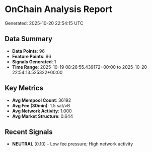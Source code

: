 # OnChain Analysis Report
Generated: 2025-10-20 22:54:15 UTC

## Data Summary
- **Data Points**: 96
- **Feature Points**: 96
- **Signals Generated**: 1
- **Time Range**: 2025-10-19 08:26:55.439172+00:00 to 2025-10-20 22:54:13.525322+00:00

## Key Metrics
- **Avg Mempool Count**: 36192
- **Avg Fee (30min)**: 1.5 sat/vB
- **Avg Network Activity**: 1.000
- **Avg Market Structure**: 0.644

## Recent Signals
- **NEUTRAL** (0.10) - Low fee pressure; High network activity
